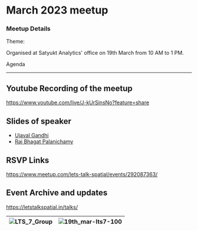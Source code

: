 # March 2023 meetup

### Meetup Details

Theme: 

Organised at Satyukt Analytics' office on 19th March from 10 AM to 1 PM.

Agenda

---

## Youtube Recording of the meetup

https://www.youtube.com/live/J-kUrSinsNo?feature=share

## Slides of speaker
- [Ujaval Gandhi](https://docs.google.com/presentation/d/1cW0L4AfgUxrlDnBkrWN1yRxVLpD95R3LnTbgKR8aS7w/edit#slide=id.p)
- [Raj Bhagat Palanichamy]()

## RSVP Links
https://www.meetup.com/lets-talk-spatial/events/292087363/

## Event Archive and updates
https://letstalkspatial.in/talks/



| ![LTS_7_Group](https://user-images.githubusercontent.com/119618422/226191696-8ba3b691-f6b6-4953-bb1e-d23ddc094ff7.jpg) | ![19th_mar-lts7-100](https://user-images.githubusercontent.com/119618422/226191711-ed7b2739-d943-4136-a130-9e2ed45035f6.jpg)|
|-------------------------------------------------------------------------------------------------------------------------------------|------------------------------------------------------------------------------------------------------------------------------|


